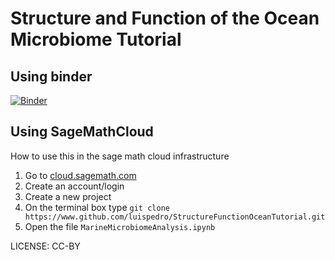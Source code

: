 # Structure and Function of the Ocean Microbiome Tutorial

Using binder
------------

[![Binder](http://mybinder.org/badge.svg)](http://mybinder.org/repo/luispedro/StructureFunctionOceanTutorial)

Using SageMathCloud
-------------------

How to use this in the sage math cloud infrastructure

1. Go to [cloud.sagemath.com](https://cloud.sagemath.com)
2. Create an account/login
3. Create a new project
4. On the terminal box type
    `git clone https://www.github.com/luispedro/StructureFunctionOceanTutorial.git`
5. Open the file `MarineMicrobiomeAnalysis.ipynb`

LICENSE: CC-BY
